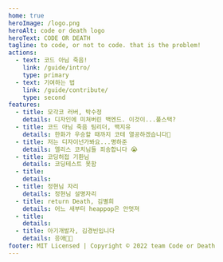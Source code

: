 ```yaml
---
home: true
heroImage: /logo.png
heroAlt: code or death logo
heroText: CODE OR DEATH
tagline: to code, or not to code. that is the problem!
actions:
  - text: 코드 아님 죽음!
    link: /guide/intro/
    type: primary
  - text: 기여하는 법
    link: /guide/contribute/
    type: second
features:
  - title: 모각코 러버, 박수정
    details: 디자인에 미쳐버린 백엔드. 이것이...풀스택?
  - title: 코드 아님 죽음 팀리더, 백지유
    details: 한화가 우승할 때까지 코테 열공하겠습니다🦅
  - title: 저는 디자이넌가봐요...명하준
    details: 엘리스 코치님들 죄송합니다 😭
  - title: 코딩허접 기환님
    details: 코딩테스트 못함
  - title:
    details:
  - title: 정현님 자리
    details: 정현님 설명자리
  - title: return Death, 김별희
    details: 어느 새부터 heappop은 안멋져
  - title:
    details:
  - title: 아기개발자, 김경빈입니다
    details: 응애👶🏻
footer: MIT Licensed | Copyright © 2022 team Code or Death
---
```

